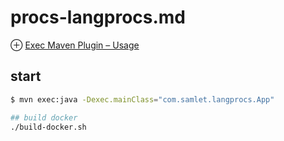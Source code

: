 # procs-langprocs.md
⊕ [Exec Maven Plugin – Usage](https://www.mojohaus.org/exec-maven-plugin/usage.html)

## start
```sh
$ mvn exec:java -Dexec.mainClass="com.samlet.langprocs.App"

## build docker
./build-docker.sh
```

